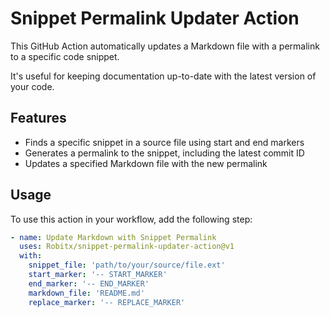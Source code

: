 # Snippet Permalink Updater Action

This GitHub Action automatically updates a Markdown file with a permalink to a specific code snippet.

It's useful for keeping documentation up-to-date with the latest version of your code.

## Features

- Finds a specific snippet in a source file using start and end markers
- Generates a permalink to the snippet, including the latest commit ID
- Updates a specified Markdown file with the new permalink

## Usage

To use this action in your workflow, add the following step:

```yaml
- name: Update Markdown with Snippet Permalink
  uses: Robitx/snippet-permalink-updater-action@v1
  with:
    snippet_file: 'path/to/your/source/file.ext'
    start_marker: '-- START_MARKER'
    end_marker: '-- END_MARKER'
    markdown_file: 'README.md'
    replace_marker: '-- REPLACE_MARKER'
